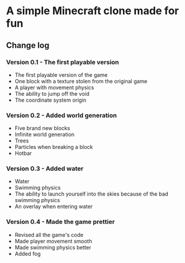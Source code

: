 ﻿# A simple Minecraft clone made for fun
## Change log
### Version 0.1 - The first playable version
- The first playable version of the game
- One block with a texture stolen from the original game
- A player with movement physics
- The ability to jump off the void
- The coordinate system origin
### Version 0.2 - Added world generation
- Five brand new blocks
- Infinite world generation
- Trees
- Particles when breaking a block
- Hotbar
### Version 0.3 - Added water
- Water
- Swimming physics
- The ability to launch yourself into the skies because of the bad swimming physics
- An overlay when entering water
### Version 0.4 - Made the game prettier
- Revised all the game's code
- Made player movement smooth
- Made swimming physics better
- Added fog